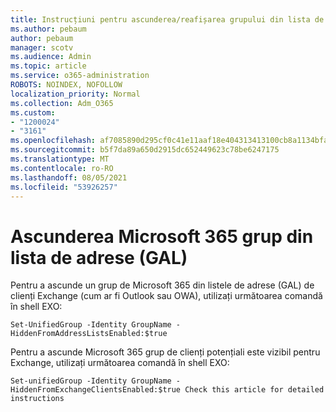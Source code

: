 ```yaml
---
title: Instrucțiuni pentru ascunderea/reafișarea grupului din lista de adrese
ms.author: pebaum
author: pebaum
manager: scotv
ms.audience: Admin
ms.topic: article
ms.service: o365-administration
ROBOTS: NOINDEX, NOFOLLOW
localization_priority: Normal
ms.collection: Adm_O365
ms.custom:
- "1200024"
- "3161"
ms.openlocfilehash: af7085890d295cf0c41e11aaf18e404313413100cb8a1134bfac051d5fa26996
ms.sourcegitcommit: b5f7da89a650d2915dc652449623c78be6247175
ms.translationtype: MT
ms.contentlocale: ro-RO
ms.lasthandoff: 08/05/2021
ms.locfileid: "53926257"
---
```

# <a name="hide-microsoft-365-group-from-address-list-gal"></a>Ascunderea Microsoft 365 grup din lista de adrese (GAL)

Pentru a ascunde un grup de Microsoft 365 din listele de adrese (GAL) de clienți Exchange (cum ar fi Outlook sau OWA), utilizați următoarea comandă în shell EXO:

`Set-UnifiedGroup -Identity GroupName -HiddenFromAddressListsEnabled:$true`

Pentru a ascunde Microsoft 365 grup de clienți potențiali este vizibil pentru Exchange, utilizați următoarea comandă în shell EXO:

`Set-unifiedGroup -Identity GroupName -HiddenFromExchangeClientsEnabled:$true
Check this article for detailed instructions`

